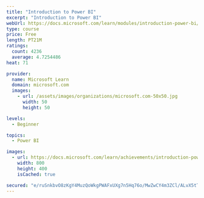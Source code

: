 ```yaml
---
title: "Introduction to Power BI"
excerpt: "Introduction to Power BI"
webUrl: https://docs.microsoft.com/learn/modules/introduction-power-bi/
type: course
price: Free
length: PT21M
ratings:
  count: 4236
  average: 4.7254486
heat: 71

provider:
  name: Microsoft Learn
  domain: microsoft.com
  images:
    - url: /assets/images/organizations/microsoft.com-50x50.jpg
      width: 50
      height: 50

levels:
  - Beginner

topics:
  - Power BI

images:
  - url: https://docs.microsoft.com/learn/achievements/introduction-power-bi-social.png
    width: 800
    height: 400
    isCached: true

secured: "e/ruSnkbvO8zKgY4MuzQoWkgPWAFxUXg7n5Hq76o/MwZwCY4m3ZCl/ALvX5tTxlqiqm7dX/f432ihu/PZinFj+b/7RoQZrnO4EvuigreiqzCqvRJ6FXtsdXdJn649Ii5zm8EL/tdCE/rfDKOABJmlFQhEHg4RTnCyz151xmBK8+bhC+57R4QdflUBYyKyPiUWI9NihTEcpP4H5xGy5wsM7nNf9rd7eGXFv+DagAtFBeRZFHFisLP7aU7btF1CMbGMHvcg2qBdBK+NLJaP6jsBILtzPbHRxjlHG0+xmbt+c4nLb9vyau2Tiq5REBwJXV3KLJ+xehgD+54wZaWGrsZtuxCMKnxN5sdRxW2vDQRM3iPllcd9nQOsNt9BtwkQLdv4YscSgrLxR3IdZMSI/8SaYRmZgMUjE50hEjKAhHy0cA=;T6sQk36sUqSHZHLRyB34yw=="
---
```


